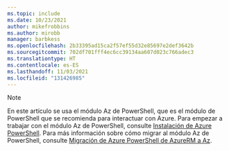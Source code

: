 ```yaml
---
ms.topic: include
ms.date: 10/23/2021
author: mikefrobbins
ms.author: mirobb
manager: barbkess
ms.openlocfilehash: 2b33395ad15ca2f57ef55d32e85697e2def3642b
ms.sourcegitcommit: 702df701fff4ec6cc39134aa607d023c766adec3
ms.translationtype: HT
ms.contentlocale: es-ES
ms.lasthandoff: 11/03/2021
ms.locfileid: "131426985"
---
```

> [!NOTE]
> En este artículo se usa el módulo Az de PowerShell, que es el módulo de PowerShell que se recomienda para interactuar con Azure. Para empezar a trabajar con el módulo Az de PowerShell, consulte [Instalación de Azure PowerShell](/powershell/azure/install-az-ps). Para más información sobre cómo migrar al módulo Az de PowerShell, consulte [Migración de Azure PowerShell de AzureRM a Az](/powershell/azure/migrate-from-azurerm-to-az).